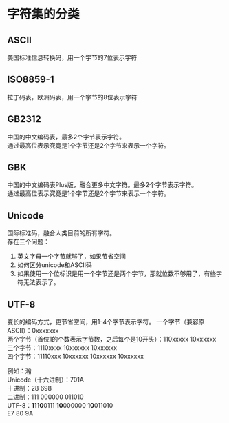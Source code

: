 # 字符集的分类
## ASCII
美国标准信息转换码，用一个字节的7位表示字符

## ISO8859-1
拉丁码表，欧洲码表，用一个字节的8位表示字符

## GB2312
中国的中文编码表，最多2个字节表示字符。  
通过最高位表示究竟是1个字节还是2个字节来表示一个字符。

## GBK
中国的中文编码表Plus版，融合更多中文字符。最多2个字节表示字符。  
通过最高位表示究竟是1个字节还是2个字节来表示一个字符。

## Unicode
国际标准码，融合人类目前的所有字符。  
存在三个问题：
1. 英文字母一个字节就够了，如果节省空间
2. 如何区分unicode和ASCII码
3. 如果使用一个位标识是用一个字节还是两个字节，那就位数不够用了，有些字符无法表示了。

## UTF-8
变长的编码方式，更节省空间，用1-4个字节表示字符。
一个字节（兼容原ASCII）：0xxxxxxx  
两个字节（首位1的个数表示字节数，之后每个是10开头）：110xxxxx 10xxxxxx  
三个字节：1110xxxx 10xxxxxx 10xxxxxx  
四个字节：11110xxx 10xxxxxx 10xxxxxx 10xxxxxx  
  
例如：瀚  
Unicode（十六进制）：701A  
十进制：28 698  
二进制：111 000000 011010  
UTF-8：**1110**0111 **10**000000 **10**011010  
       E7 80 9A